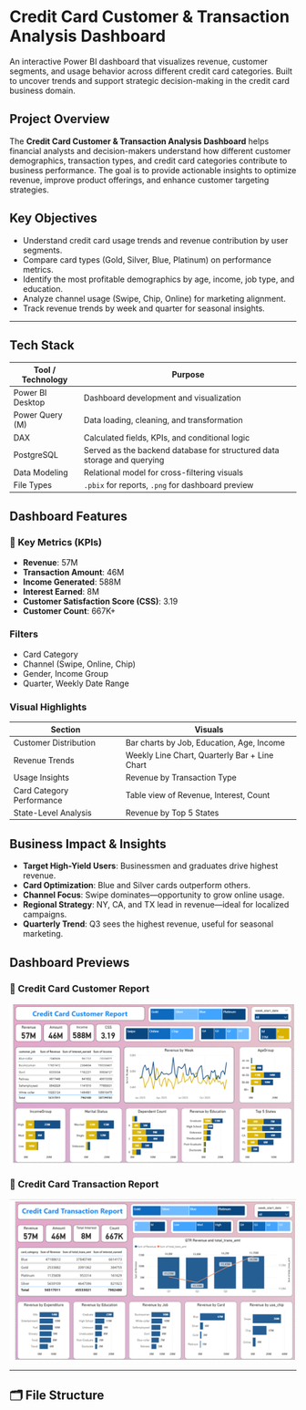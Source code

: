 #  Credit Card Customer & Transaction Analysis Dashboard

An interactive Power BI dashboard that visualizes revenue, customer segments, and usage behavior across different credit card categories. Built to uncover trends and support strategic decision-making in the credit card business domain.


## Project Overview

The **Credit Card Customer & Transaction Analysis Dashboard** helps financial analysts and decision-makers understand how different customer demographics, transaction types, and credit card categories contribute to business performance. The goal is to provide actionable insights to optimize revenue, improve product offerings, and enhance customer targeting strategies.


## Key Objectives

- Understand credit card usage trends and revenue contribution by user segments.
- Compare card types (Gold, Silver, Blue, Platinum) on performance metrics.
- Identify the most profitable demographics by age, income, job type, and education.
- Analyze channel usage (Swipe, Chip, Online) for marketing alignment.
- Track revenue trends by week and quarter for seasonal insights.

---

## Tech Stack

| Tool / Technology     | Purpose                                            |
|-----------------------|----------------------------------------------------|
| Power BI Desktop   | Dashboard development and visualization           |
| Power Query (M)    | Data loading, cleaning, and transformation        |
| DAX                | Calculated fields, KPIs, and conditional logic    |
| PostgreSQL         |  Served as the backend database for structured data storage and querying    |
| Data Modeling      | Relational model for cross-filtering visuals      |
| File Types         | `.pbix` for reports, `.png` for dashboard preview |


## Dashboard Features

### 🔹 Key Metrics (KPIs)
- **Revenue**: 57M  
- **Transaction Amount**: 46M  
- **Income Generated**: 588M  
- **Interest Earned**: 8M  
- **Customer Satisfaction Score (CSS)**: 3.19  
- **Customer Count**: 667K+

### Filters
- Card Category
- Channel (Swipe, Online, Chip)
- Gender, Income Group
- Quarter, Weekly Date Range

### Visual Highlights

| Section                       | Visuals                                      |
|------------------------------|----------------------------------------------|
| Customer Distribution        | Bar charts by Job, Education, Age, Income    |
| Revenue Trends               | Weekly Line Chart, Quarterly Bar + Line Chart|
| Usage Insights               | Revenue by Transaction Type                  |
| Card Category Performance    | Table view of Revenue, Interest, Count       |
| State-Level Analysis         | Revenue by Top 5 States                      |


## Business Impact & Insights

- **Target High-Yield Users**: Businessmen and graduates drive highest revenue.
- **Card Optimization**: Blue and Silver cards outperform others.
- **Channel Focus**: Swipe dominates—opportunity to grow online usage.
- **Regional Strategy**: NY, CA, and TX lead in revenue—ideal for localized campaigns.
- **Quarterly Trend**: Q3 sees the highest revenue, useful for seasonal marketing.


## Dashboard Previews

### 🔵 Credit Card Customer Report  
![Customer Report](./CC%20Customer%20Report.png)

### 🔵 Credit Card Transaction Report  
![Transaction Report](./CC%20Transaction%20Report.png)

---

## 🗂️ File Structure

